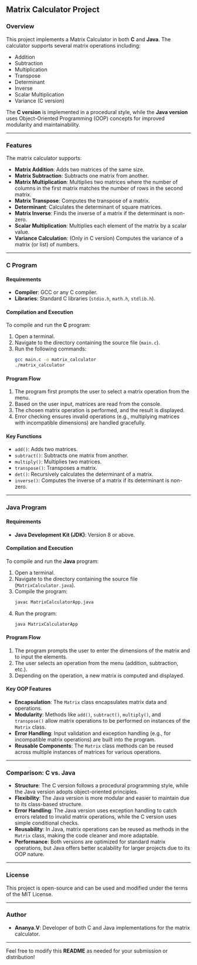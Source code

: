 
## Matrix Calculator Project

### Overview
This project implements a Matrix Calculator in both **C** and **Java**. The calculator supports several matrix operations including:
- Addition
- Subtraction
- Multiplication
- Transpose
- Determinant
- Inverse
- Scalar Multiplication
- Variance (C version)

The **C version** is implemented in a procedural style, while the **Java version** uses Object-Oriented Programming (OOP) concepts for improved modularity and maintainability.

---

### Features
The matrix calculator supports:
- **Matrix Addition**: Adds two matrices of the same size.
- **Matrix Subtraction**: Subtracts one matrix from another.
- **Matrix Multiplication**: Multiplies two matrices where the number of columns in the first matrix matches the number of rows in the second matrix.
- **Matrix Transpose**: Computes the transpose of a matrix.
- **Determinant**: Calculates the determinant of square matrices.
- **Matrix Inverse**: Finds the inverse of a matrix if the determinant is non-zero.
- **Scalar Multiplication**: Multiplies each element of the matrix by a scalar value.
- **Variance Calculation**: (Only in C version) Computes the variance of a matrix (or list) of numbers.

---

### C Program

#### Requirements
- **Compiler**: GCC or any C compiler.
- **Libraries**: Standard C libraries (`stdio.h`, `math.h`, `stdlib.h`).

#### Compilation and Execution
To compile and run the **C** program:
1. Open a terminal.
2. Navigate to the directory containing the source file (`main.c`).
3. Run the following commands:
   ```bash
   gcc main.c -o matrix_calculator
   ./matrix_calculator
   ```

#### Program Flow
1. The program first prompts the user to select a matrix operation from the menu.
2. Based on the user input, matrices are read from the console.
3. The chosen matrix operation is performed, and the result is displayed.
4. Error checking ensures invalid operations (e.g., multiplying matrices with incompatible dimensions) are handled gracefully.

#### Key Functions
- `add()`: Adds two matrices.
- `subtract()`: Subtracts one matrix from another.
- `multiply()`: Multiplies two matrices.
- `transpose()`: Transposes a matrix.
- `det()`: Recursively calculates the determinant of a matrix.
- `inverse()`: Computes the inverse of a matrix if its determinant is non-zero.

---

### Java Program

#### Requirements
- **Java Development Kit (JDK)**: Version 8 or above.

#### Compilation and Execution
To compile and run the **Java** program:
1. Open a terminal.
2. Navigate to the directory containing the source file (`MatrixCalculator.java`).
3. Compile the program:
   ```bash
   javac MatrixCalculatorApp.java
   ```
4. Run the program:
   ```bash
   java MatrixCalculatorApp
   ```

#### Program Flow
1. The program prompts the user to enter the dimensions of the matrix and to input the elements.
2. The user selects an operation from the menu (addition, subtraction, etc.).
3. Depending on the operation, a new matrix is computed and displayed.

#### Key OOP Features
- **Encapsulation**: The `Matrix` class encapsulates matrix data and operations.
- **Modularity**: Methods like `add()`, `subtract()`, `multiply()`, and `transpose()` allow matrix operations to be performed on instances of the `Matrix` class.
- **Error Handling**: Input validation and exception handling (e.g., for incompatible matrix operations) are built into the program.
- **Reusable Components**: The `Matrix` class methods can be reused across multiple instances of matrices for various operations.

---

### Comparison: C vs. Java

- **Structure**: The C version follows a procedural programming style, while the Java version adopts object-oriented principles.
- **Flexibility**: The Java version is more modular and easier to maintain due to its class-based structure.
- **Error Handling**: The Java version uses exception handling to catch errors related to invalid matrix operations, while the C version uses simple conditional checks.
- **Reusability**: In Java, matrix operations can be reused as methods in the `Matrix` class, making the code cleaner and more adaptable.
- **Performance**: Both versions are optimized for standard matrix operations, but Java offers better scalability for larger projects due to its OOP nature.

---

### License
This project is open-source and can be used and modified under the terms of the MIT License.

---

### Author
- **Ananya.V**: Developer of both C and Java implementations for the matrix calculator.

---

Feel free to modify this **README** as needed for your submission or distribution!
